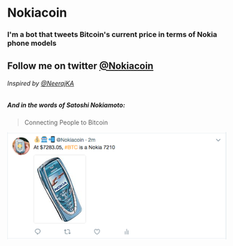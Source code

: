 # **Nokiacoin**

### I'm a bot that tweets Bitcoin's current price in terms of Nokia phone models

## Follow me on twitter [@Nokiacoin](https://twitter.com/Nokiacoin)

###### Inspired by [@NeerajKA](https://twitter.com/NeerajKA)

##### And in the words of Satoshi Nokiamoto:
> Connecting People to Bitcoin

![picture](assets/tweetScreenshot.png)
